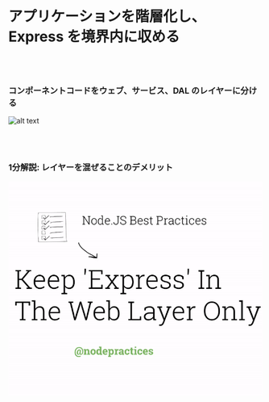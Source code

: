 # アプリケーションを階層化し、 Express を境界内に収める

<br/><br/>

 ### コンポーネントコードをウェブ、サービス、DAL のレイヤーに分ける

![alt text](../../assets/images/structurebycomponents.PNG "コンポーネントコードを階層化する")

 <br/><br/>

### 1分解説: レイヤーを混ぜることのデメリット

![alt text](../../assets/images/keepexpressinweb.gif "レイヤーを混ぜることのデメリット")
